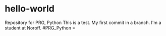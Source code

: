 # hello-world
Repository for PRG, Python
This
is
a
test.
My first commit in a branch.
I'm a student at Noroff.
#PRG_Python = 
